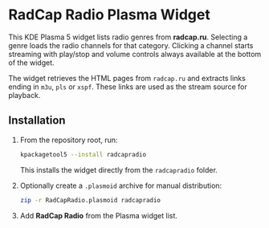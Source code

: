 # RadCap Radio Plasma Widget

This KDE Plasma 5 widget lists radio genres from **radcap.ru**. Selecting a genre loads the
radio channels for that category. Clicking a channel starts streaming with
play/stop and volume controls always available at the bottom of the widget.

The widget retrieves the HTML pages from `radcap.ru` and extracts links ending in
`m3u`, `pls` or `xspf`. These links are used as the stream source for playback.

## Installation

1. From the repository root, run:

   ```bash
   kpackagetool5 --install radcapradio
   ```

   This installs the widget directly from the `radcapradio` folder.
2. Optionally create a `.plasmoid` archive for manual distribution:

   ```bash
   zip -r RadCapRadio.plasmoid radcapradio
   ```

3. Add **RadCap Radio** from the Plasma widget list.

